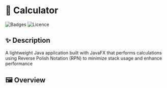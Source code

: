 # 📘 Calculator

![Badges](https://img.shields.io/badge/status-en%20cours-yellow)
![Licence](https://img.shields.io/badge/licence-MIT-blue)

## ✨ Description

A lightweight Java application built with JavaFX that performs calculations using Reverse Polish Notation (RPN) to minimize stack usage and enhance performance 

## 🖼️ Overview 
